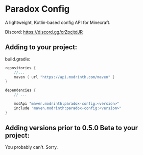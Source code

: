 # Paradox Config

A lightweight, Kotlin-based config API for Minecraft.

Discord: https://discord.gg/crZpcjtdJR

## Adding to your project:

build.gradle:
```gradle
repositories {
	//...
	maven { url "https://api.modrinth.com/maven" }
}

dependencies {
 	// ...

	modApi "maven.modrinth:paradox-config:<version>"
	include "maven.modrinth:paradox-config:<version>"
}
```

## Adding versions prior to 0.5.0 Beta to your project:

You probably can't. Sorry.
